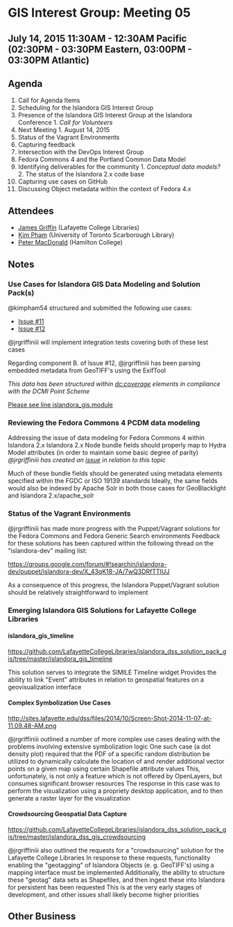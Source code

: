 # GIS Interest Group: Meeting 05

## July 14, 2015 11:30AM - 12:30AM Pacific (02:30PM - 03:30PM Eastern, 03:00PM - 03:30PM Atlantic)

## Agenda

1. Call for Agenda Items
2. Scheduling for the Islandora GIS Interest Group
  1. Presence of the Islandora GIS Interest Group at the Islandora Conference
    1. _Call for Volunteers_
  2. Next Meeting
    1. August 14, 2015
3. Status of the Vagrant Environments
  1. Capturing feedback
  2. Intersection with the DevOps Interest Group
4. Fedora Commons 4 and the Portland Common Data Model
  1. Identifying deliverables for the community
    1. _Conceptual data models?_
    2. The status of the Islandora 2.x code base
  2. Capturing use cases on GitHub
  3. Discussing Object metadata within the context of Fedora 4.x

## Attendees
* [James Griffin](https://github.com/jrgriffiniii) (Lafayette College Libraries)
* [Kim Pham](https://github.com/kimpham54) (University of Toronto Scarborough Library)
* [Peter MacDonald](https://github.com/petermacdonald) (Hamilton College)

## Notes

### Use Cases for Islandora GIS Data Modeling and Solution Pack(s)

@kimpham54 structured and submitted the following use cases:

* [Issue #11](https://github.com/Islandora/Islandora-GIS-Interest-Group/issues/11)
* [Issue #12](https://github.com/Islandora/Islandora-GIS-Interest-Group/issues/12)

@jrgriffiniii will implement integration tests covering both of these test cases

Regarding component B. of Issue #12, @jrgriffiniii has been parsing embedded metadata from GeoTIFF's using the ExifTool

_This data has been structured within <dc:coverage> elements in compliance with the DCMI Point Scheme_

[Please see line islandora_gis.module](https://github.com/LafayetteCollegeLibraries/islandora_dss_solution_pack_gis/blob/master/islandora_gis/islandora_gis.module#L454)

### Reviewing the Fedora Commons 4 PCDM data modeling

Addressing the issue of data modeling for Fedora Commons 4 within Islandora 2.x
Islandora 2.x Node bundle fields should properly map to Hydra Model attributes (in order to maintain some basic degree of parity)
_@jrgriffiniii has created an [issue](https://github.com/Islandora/Islandora-Fedora4-Interest-Group/issues/24) in relation to this topic_

Much of these bundle fields should be generated using metadata elements specified within the FGDC or ISO 19139 standards
Ideally, the same fields would also be indexed by Apache Solr in both those cases for GeoBlacklight and Islandora 2.x/apache_solr

### Status of the Vagrant Environments

@jrgriffiniii has made more progress with the Puppet/Vagrant solutions for the Fedora Commons and Fedora Generic Search environments
Feedback for these solutions has been captured within the following thread on the "islandora-dev" mailing list:

https://groups.google.com/forum/#!searchin/islandora-dev/puppet/islandora-dev/X_43qK18-JA/7wQ3DRfTTIUJ

As a consequence of this progress, the Islandora Puppet/Vagrant solution should be relatively straightforward to implement

### Emerging Islandora GIS Solutions for Lafayette College Libraries

#### islandora\_gis\_timeline
https://github.com/LafayetteCollegeLibraries/islandora_dss_solution_pack_gis/tree/master/islandora_gis_timeline

This solution serves to integrate the SIMILE Timeline widget
Provides the ability to link "Event" attributes in relation to geospatial features on a geovisualization interface

#### Complex Symbolization Use Cases
http://sites.lafayette.edu/dss/files/2014/10/Screen-Shot-2014-11-07-at-11.09.48-AM.png

@jrgriffiniii outlined a number of more complex use cases dealing with the problems involving extensive symbolization logic
One such case (a dot density plot) required that the PDF of a specific random distribution be utilized to dynamically calculate the location of and render additional vector points on a given map using certain Shapefile attribute values
This, unfortunately, is not only a feature which is not offered by OpenLayers, but consumes significant browser resources
The response in this case was to perform the visualization using a propriety desktop application, and to then generate a raster layer for the visualization

#### Crowdsourcing Geospatial Data Capture
https://github.com/LafayetteCollegeLibraries/islandora_dss_solution_pack_gis/tree/master/islandora_dss_gis_crowdsourcing

@jrgriffiniii also outlined the requests for a "crowdsourcing" solution for the Lafayette College Libraries
In response to these requests, functionality enabling the "geotagging" of Islandora Objects (e. g. GeoTIFF's) using a mapping interface must be implemented
Additionally, the ability to structure these "geotag" data sets as Shapefiles, and then ingest these into Islandora for persistent has been requested
This is at the very early stages of development, and other issues shall likely become higher priorities

## Other Business
